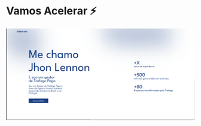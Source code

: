 <h1>Vamos Acelerar ⚡</h1>

![VMS Acelerar](https://github.com/PEAKYCOMMAND/VmsAclPage/blob/main/src/img/2024-04-17_17-19.png)
